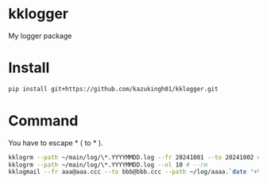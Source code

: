 # kklogger
My logger package

# Install

```bash
pip install git+https://github.com/kazukingh01/kklogger.git
```

# Command

You have to escape * ( to \* ).

```bash
kklogrm --path ~/main/log/\*.YYYYMMDD.log --fr 20241001 --to 20241002 # --rm
kklogrm --path ~/main/log/\*.YYYYMMDD.log --nl 10 # --rm
kklogmail --fr aaa@aaa.ccc --to bbb@bbb.ccc --path ~/log/aaaa.`date "+%Y%m%d"`.log --sub check_daily --tail 500 --kwd error # --mail
```